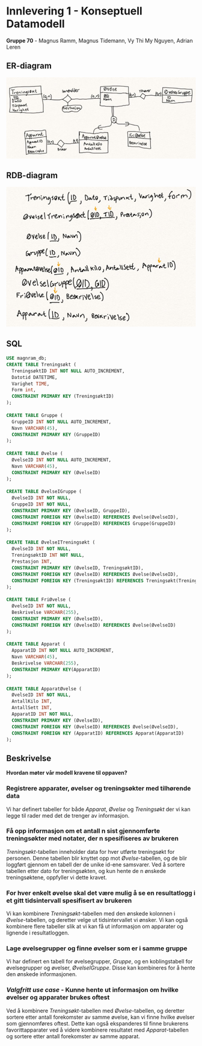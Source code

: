 # Innlevering 1 - Konseptuell Datamodell

**Gruppe 70** - Magnus Ramm, Magnus Tidemann, Vy Thi My Nguyen, Adrian Leren

## ER-diagram

![ER-diagram](res/er-diagram.jpg)

## RDB-diagram

![RDB-diagram](res/rdb-diagram.jpg)

## SQL

```sql
USE magnram_db;
CREATE TABLE Treningsøkt (
  TreningsøktID INT NOT NULL AUTO_INCREMENT,
  Datotid DATETIME,
  Varighet TIME,
  Form int,
  CONSTRAINT PRIMARY KEY (TreningsøktID)
);

CREATE TABLE Gruppe (
  GruppeID INT NOT NULL AUTO_INCREMENT,
  Navn VARCHAR(45),
  CONSTRAINT PRIMARY KEY (GruppeID)
);

CREATE TABLE Øvelse (
  ØvelseID INT NOT NULL AUTO_INCREMENT,
  Navn VARCHAR(45),
  CONSTRAINT PRIMARY KEY (ØvelseID)
);

CREATE TABLE ØvelseIGruppe (
  ØvelseID INT NOT NULL,
  GruppeID INT NOT NULL,
  CONSTRAINT PRIMARY KEY (ØvelseID, GruppeID),
  CONSTRAINT FOREIGN KEY (ØvelseID) REFERENCES Øvelse(ØvelseID),
  CONSTRAINT FOREIGN KEY (GruppeID) REFERENCES Gruppe(GruppeID)
);

CREATE TABLE ØvelseITreningsøkt (
  ØvelseID INT NOT NULL,
  TreningsøktID INT NOT NULL,
  Prestasjon INT,
  CONSTRAINT PRIMARY KEY (ØvelseID, TreningsøktID),
  CONSTRAINT FOREIGN KEY (ØvelseID) REFERENCES Øvelse(ØvelseID),
  CONSTRAINT FOREIGN KEY (TreningsøktID) REFERENCES Treningsøkt(TreningsøktID)
);

CREATE TABLE FriØvelse (
  ØvelseID INT NOT NULL,
  Beskrivelse VARCHAR(255),
  CONSTRAINT PRIMARY KEY (ØvelseID),
  CONSTRAINT FOREIGN KEY (ØvelseID) REFERENCES Øvelse(ØvelseID)
);

CREATE TABLE Apparat (
  ApparatID INT NOT NULL AUTO_INCREMENT,
  Navn VARCHAR(45),
  Beskrivelse VARCHAR(255),
  CONSTRAINT PRIMARY KEY(ApparatID)
);

CREATE TABLE ApparatØvelse (
  ØvelseID INT NOT NULL,
  AntallKilo INT,
  AntallSett INT,
  ApparatID INT NOT NULL,
  CONSTRAINT PRIMARY KEY (ØvelseID),
  CONSTRAINT FOREIGN KEY (ØvelseID) REFERENCES Øvelse(ØvelseID),
  CONSTRAINT FOREIGN KEY (ApparatID) REFERENCES Apparat(ApparatID)
);
```

## Beskrivelse

**Hvordan møter vår modell kravene til oppaven?**

### **Registrere apparater, øvelser og treningsøkter med tilhørende data**

Vi har definert tabeller for både *Apparat*, *Øvelse* og *Treningsøkt* der vi kan legge til rader med det de trenger av informasjon.

### **Få opp informasjon om et antall n sist gjennomførte treningsøkter med notater, der n spesifiseres av brukeren**

*Treningsøkt*-tabellen inneholder data for hver utførte treningsøkt for personen. Denne tabellen blir knyttet opp mot *Øvelse*-tabellen, og de blir loggført gjennom en tabell der de unike id-ene samsvarer. Ved å sortere tabellen etter dato for treningsøkten, og kun hente de n ønskede treningsøktene, oppfyller vi dette kravet.

### **For hver enkelt øvelse skal det være mulig å se en resultatlogg i et gitt tidsintervall spesifisert av brukeren**

Vi kan kombinere *Treningsøkt*-tabellen med den ønskede kolonnen i *Øvelse*-tabellen, og deretter velge ut tidsintervallet vi ønsker. Vi kan også kombinere flere tabeller slik at vi kan få ut informasjon om apparater og lignende i resultatloggen.

### **Lage øvelsegrupper og finne øvelser som er i samme gruppe**

Vi har definert en tabell for øvelsegrupper, *Gruppe*, og en koblingstabell for øvelsegrupper og øvelser, *ØvelseIGruppe*. Disse kan kombineres for å hente den ønskede informasjonen.

### *Valgfritt use case* - **Kunne hente ut informasjon om hvilke øvelser og apparater brukes oftest**

Ved å kombinere *Treningsøkt*-tabellen med *Øvelse*-tabellen, og deretter sortere etter antall forekomster av samme øvelse, kan vi finne hvilke øvelser som gjennomføres oftest. Dette kan også ekspanderes til finne brukerens favorittapparater ved å videre kombinere resultatet med *Apparat*-tabellen og sortere etter antall forekomster av samme apparat.
